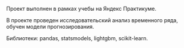 Проект выполнен в рамках учебы на Яндекс Практикуме.

В проекте проведен исследовательский анализ временного ряда, обучен модели прогнозирования.

Библиотеки: pandas, statsmodels, lightgbm, scikit-learn.
